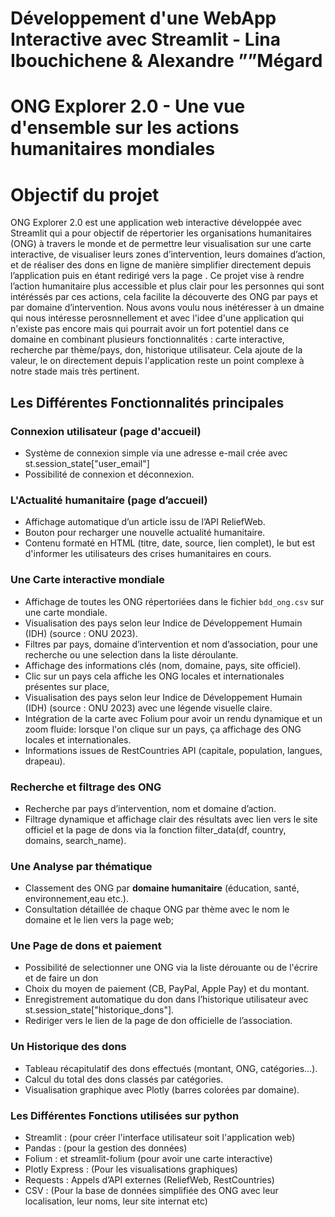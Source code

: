 # Développement d'une WebApp Interactive avec Streamlit - Lina Ibouchichene & Alexandre ””Mégard

# ONG Explorer 2.0 - Une vue d'ensemble sur les actions humanitaires mondiales

# Objectif du projet
ONG Explorer 2.0 est une application web interactive développée avec Streamlit qui a pour objectif de répertorier les organisations humanitaires (ONG) à travers le monde et de permettre leur visualisation sur une carte interactive, de visualiser leurs zones d’intervention, leurs domaines d’action, et de réaliser des dons en ligne de manière simplifier directement depuis l’application puis en étant redirigé vers la page . Ce projet vise à rendre l’action humanitaire plus accessible et plus clair pour les personnes qui sont intéréssés par ces actions, cela facilite la découverte des ONG par pays et par domaine d’intervention.
Nous avons voulu nous inétéresser à un dmaine qui nous intéresse perosnnellement et avec l'idee d'une application qui n'existe pas encore mais qui pourrait avoir un fort potentiel dans ce domaine en combinant plusieurs fonctionnalités : carte interactive, recherche par thème/pays, don, historique utilisateur. Cela ajoute de la valeur, le on directement depuis l'application reste un point complexe à notre stade mais très pertinent. 

## Les Différentes Fonctionnalités principales

### Connexion utilisateur (page d'accueil)
- Système de connexion simple via une adresse e-mail crée avec st.session_state["user_email"]
- Possibilité de connexion et déconnexion.

### L'Actualité humanitaire (page d’accueil)
- Affichage automatique d’un article issu de l’API ReliefWeb.
- Bouton pour recharger une nouvelle actualité humanitaire.
- Contenu formaté en HTML (titre, date, source, lien complet), le but est d'informer les utilisateurs des crises humanitaires en cours.  

### Une Carte interactive mondiale
- Affichage de toutes les ONG répertoriées dans le fichier `bdd_ong.csv` sur une carte mondiale.
- Visualisation des pays selon leur Indice de Développement Humain (IDH) (source : ONU 2023).
- Filtres par pays, domaine d’intervention et nom d’association, pour une  recherche ou une selection dans la liste déroulante.
- Affichage des informations clés (nom, domaine, pays, site officiel).
- Clic sur un pays cela affiche les ONG locales et internationales présentes sur place,
- Visualisation des pays selon leur Indice de Développement Humain (IDH) (source : ONU 2023) avec une légende visuelle claire.
- Intégration de la carte avec Folium pour avoir un rendu dynamique et un zoom fluide: lorsque l'on clique sur un pays, ça affichage des ONG locales et internationales.
- Informations issues de RestCountries API (capitale, population, langues, drapeau).

### Recherche et filtrage des ONG
- Recherche par pays d’intervention, nom et domaine d’action.
- Filtrage dynamique et affichage clair des résultats avec lien vers le site officiel et la page de dons via la fonction filter_data(df, country, domains, search_name).

### Une Analyse par thématique
- Classement des ONG par **domaine humanitaire** (éducation, santé, environnement,eau etc.).
- Consultation détaillée de chaque ONG par thème avec le nom le domaine et le lien vers la page web;

### Une Page de dons et paiement
- Possibilité de selectionner une ONG via la liste dérouante ou de l'écrire et de faire un don
- Choix du moyen de paiement (CB, PayPal, Apple Pay) et du montant.
- Enregistrement automatique du don dans l’historique utilisateur avec st.session_state["historique_dons"].
- Rediriger vers le lien de la page de don officielle de l’association.

### Un Historique des dons 
- Tableau récapitulatif des dons effectués (montant, ONG, catégories...).
- Calcul du total des dons classés par catégories.
- Visualisation graphique avec Plotly (barres colorées par domaine).

### Les Différentes Fonctions utilisées sur python
- Streamlit : (pour créer l'interface utilisateur soit l'application web)
- Pandas : (pour la gestion des données)
- Folium : et streamlit-folium (pour avoir une carte interactive)
- Plotly Express : (Pour les visualisations graphiques)
- Requests : Appels d’API externes (ReliefWeb, RestCountries)
- CSV : (Pour la base de données simplifiée des ONG avec leur localisation, leur noms, leur site internat etc)


